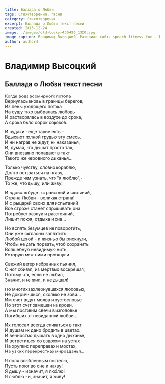 ```yaml
---
title: Баллада о Любви  
tags: Стихотворения, песни
category: Стихотворения
excerpt: Баллада о Любви текст песни
created: 2013-12-24
image: ./images/old-books-436498_1920.jpg
image_caption: Владимир Высоцкий  Материал сайта speech fitness fun - Проект Фитнес речи — часть движения за свободные Программы Обучения для Публичных Выступлений
author: author4
---
```


# Владимир Высоцкий
## Баллада о Любви текст песни

Когда вода всемирного потопа  
Вернулась вновь в границы берегов,  
Из пены уходящего потока  
На сушу тихо выбралась любовь  
И растворилась в воздухе до срока,  
А срока было сорок сороков.  
  
И чудаки - еще такие есть -  
Вдыхают полной грудью эту смесь.  
И ни наград не ждут, ни наказанья,  
И, думая, что дышат просто так,  
Они внезапно попадают в такт  
Такого же неровного дыханья...  
  
Только чувству, словно кораблю,  
Долго оставаться на плаву,  
Прежде чем узнать, что "я люблю",-  
То же, что дышу, или живу!  
  
И вдоволь будет странствий и скитаний,  
Страна Любви - великая страна!  
И с рыцарей своих для испытаний  
Все строже станет спрашивать она.  
Потребует разлук и расстояний,  
Лишит покоя, отдыха и сна...  
  
Но вспять безумцев не поворотить,  
Они уже согласны заплатить.  
Любой ценой - и жизнью бы рискнули,  
Чтобы не дать порвать, чтоб сохранить  
Волшебную невидимую нить,  
Которую меж ними протянули...  
  
Свежий ветер избранных пьянил,  
С ног сбивал, из мертвых воскрешал,  
Потому что, если не любил,  
Значит, и не жил, и не дышал!  
  
Но многих захлебнувшихся любовью,  
Не докричишься, сколько не зови...  
Им счет ведут молва и пустословье,  
Но этот счет замешан на крови.  
А мы поставим свечи в изголовье  
Погибших от невиданной любви...  
  
Их голосам всегда сливаться в такт,  
И душам их дано бродить в цветах.  
И вечностью дышать в одно дыханье,  
И встретиться со вздохом на устах  
На хрупких переправах и мостах,  
На узких перекрестках мирозданья...  
  
Я поля влюбленным постелю,  
Пусть поют во сне и наяву!  
Я дышу - и значит, я люблю!  
Я люблю - и, значит, я живу! 
